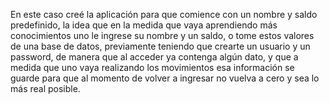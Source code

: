 En este caso creé la aplicación para que comience con un nombre y saldo predefinido, la idea que en la medida que vaya aprendiendo más conocimientos uno le ingrese su nombre y un saldo, o tome estos valores de una base de datos, previamente teniendo que crearte un usuario y un password, de manera que al acceder ya contenga algún dato, y que a medida que uno vaya realizando los movimientos esa información se guarde para que al momento de volver a ingresar no vuelva a cero y sea lo más real posible.
